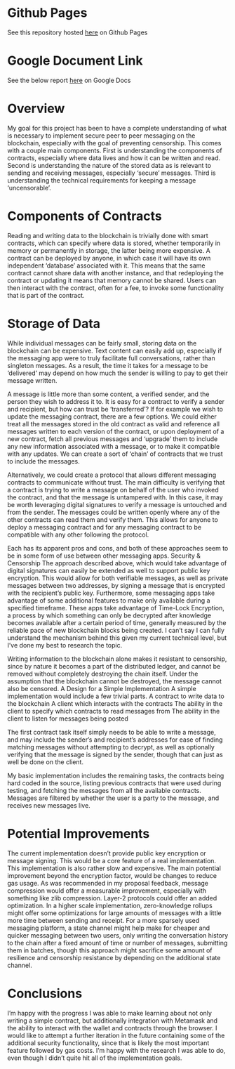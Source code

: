 # Github Pages
See this repository hosted [here](https://willemhscott.github.io/csci-4240/) on Github Pages
# Google Document Link
See the below report [here](https://docs.google.com/document/d/1PD7HbthCdC2bi1N8swPWhJiwxt2HkpWaa7b_HMMTkE4/edit?usp=sharing) on Google Docs

# Overview
My goal for this project has been to have a complete understanding of what is necessary to implement secure peer to peer messaging on the blockchain, especially with the goal of preventing censorship. This comes with a couple main components. First is understanding the components of contracts, especially where data lives and how it can be written and read. Second is understanding the nature of the stored data as is relevant to sending and receiving messages, especially ‘secure’ messages. Third is understanding the technical requirements for keeping a message ‘uncensorable’.

# Components of Contracts
Reading and writing data to the blockchain is trivially done with smart contracts, which can specify where data is stored, whether temporarily in memory or permanently in storage, the latter being more expensive. A contract can be deployed by anyone, in which case it will have its own independent ‘database’ associated with it. This means that the same contract cannot share data with another instance, and that redeploying the contract or updating it means that memory cannot be shared. Users can then interact with the contract, often for a fee, to invoke some functionality that is part of the contract.
# Storage of Data
While individual messages can be fairly small, storing data on the blockchain can be expensive. Text content can easily add up, especially if the messaging app were to truly facilitate full conversations, rather than singleton messages. As a result, the time it takes for a message to be ‘delivered’ may depend on how much the sender is willing to pay to get their message written.

A message is little more than some content, a verified sender, and the person they wish to address it to. It is easy for a contract to verify a sender and recipient, but how can trust be ‘transferred’? If for example we wish to update the messaging contract, there are a few options. We could either treat all the messages stored in the old contract as valid and reference all messages written to each version of the contract, or upon deployment of a new contract, fetch all previous messages and ‘upgrade’ them to include any new information associated with a message, or to make it compatible with any updates. We can create a sort of ‘chain’ of contracts that we trust to include the messages.

Alternatively, we could create a protocol that allows different messaging contracts to communicate without trust. The main difficulty is verifying that a contract is trying to write a message on behalf of the user who invoked the contract, and that the message is untampered with. In this case, it may be worth leveraging digital signatures to verify a message is untouched and from the sender. The messages could be written openly where any of the other contracts can read them and verify them. This allows for anyone to deploy a messaging contract and for any messaging contract to be compatible with any other following the protocol.

Each has its apparent pros and cons, and both of these approaches seem to be in some form of use between other messaging apps.
Security & Censorship
The approach described above, which would take advantage of digital signatures can easily be extended as well to support public key encryption. This would allow for both verifiable messages, as well as private messages between two addresses, by signing a message that is encrypted with the recipient’s public key. Furthermore, some messaging apps take advantage of some additional features to make only available during a specified timeframe. These apps take advantage of Time-Lock Encryption, a process by which something can only be decrypted after knowledge becomes available after a certain period of time, generally measured by the reliable pace of new blockchain blocks being created. I can’t say I can fully understand the mechanism behind this given my current technical level, but I’ve done my best to research the topic.

Writing information to the blockchain alone makes it resistant to censorship, since by nature it becomes a part of the distributed ledger, and cannot be removed without completely destroying the chain itself. Under the assumption that the blockchain cannot be destroyed, the message cannot also be censored.
A Design for a Simple Implementation
A simple implementation would include a few trivial parts.
A contract to write data to the blockchain
A client which interacts with the contracts
The ability in the client to specify which contracts to read messages from
The ability in the client to listen for messages being posted

The first contract task itself simply needs to be able to write a message, and may include the sender’s and recipient’s addresses for ease of finding matching messages without attempting to decrypt, as well as optionally verifying that the message is signed by the sender, though that can just as well be done on the client.

My basic implementation includes the remaining tasks, the contracts being hard coded in the source, listing previous contracts that were used during testing, and fetching the messages from all the available contracts. Messages are filtered by whether the user is a party to the message, and receives new messages live.
# Potential Improvements
The current implementation doesn’t provide public key encryption or message signing. This would be a core feature of a real implementation. This implementation is also rather slow and expensive. The main potential improvement beyond the encryption factor, would be changes to reduce gas usage. As was recommended in my proposal feedback, message compression would offer a measurable improvement, especially with something like zlib compression. Layer-2 protocols could offer an added optimization. In a higher scale implementation, zero-knowledge rollups might offer some optimizations for large amounts of messages with a little more time between sending and receipt. For a more sparsely used messaging platform, a state channel might help make for cheaper and quicker messaging between two users, only writing the conversation history to the chain after a fixed amount of time or number of messages, submitting them in batches, though this approach might sacrifice some amount of resilience and censorship resistance by depending on the additional state channel.
# Conclusions
I’m happy with the progress I was able to make learning about not only writing a simple contract, but additionally integration with Metamask and the ability to interact with the wallet and contracts through the browser. I would like to attempt a further iteration in the future containing some of the additional security functionality, since that is likely the most important feature followed by gas costs. I’m happy with the research I was able to do, even though I didn’t quite hit all of the implementation goals.



